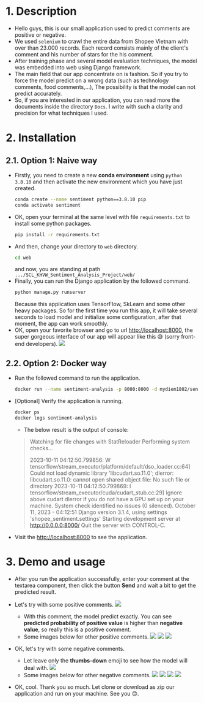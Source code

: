 # 1. Description
* Hello guys, this is our small application used to predict comments are positive or negative.
* We used `selenium` to crawl the entire data from Shopee Vietnam with over than 23.000 records. Each record consists mainly of the client's comment and his number of stars for the his comment.
* After training phase and several model evaluation techniques, the model was embedded into web using Django framework.
* The main field that our app concentrate on is fashion. So if you try to force the model predict on a wrong data (such as technology comments, food comments,...), The possibility is that the model can not predict accurately.
* So, if you are interested in our application, you can read more the documents inside the directory `Docs`. I write with such a clarity and precision for what techniques I used.

# 2. Installation
## 2.1. Option 1: Naive way
* Firstly, you need to create a new **conda environment** using `python 3.8.10` and then activate the new environment which you have just created.
  ```bash
  conda create --name sentiment python==3.8.10 pip
  conda activate sentiment
  ```
* OK, open your terminal at the same level with file `requirements.txt` to install some python packages.
  ```bash
  pip install -r requirements.txt
  ```
* And then, change your directory to `web` directory.
  ```bash
  cd web
  ```
  and now, you are standing at path `.../SCL_KHVW_Sentiment_Analysis_Project/web/`
* Finally, you can run the Django application by the followed command.
  ```bash
  python manage.py runserver
  ```
  Because this application uses TensorFlow, SkLearn and some other heavy packages. So for the first time you run this app, it will take several seconds to load model and initialize some configuration, after that moment, the app can work smoothly.
* OK, open your favorite browser and go to url [http://localhost:8000](http://localhost:8000/), the super gorgeous interface of our app will appear like this 😅 (sorry front-end developers).
  ![](./images/rm_00.png)

## 2.2. Option 2: Docker way
- Run the followed command to run the application.
  ```bash
  docker run --name sentiment-analysis -p 8000:8000 -d mydiem1802/sentiment-analysis
  ```
- [Optional] Verify the application is running.
  ```bash
  docker ps
  docker logs sentiment-analysis
  ```
  - The below result is the output of console:
  > Watching for file changes with StatReloader
  > Performing system checks...
  > 
  > 2023-10-11 04:12:50.799856: W tensorflow/stream_executor/platform/default/dso_loader.cc:64] Could not load dynamic library 'libcudart.so.11.0'; dlerror: libcudart.so.11.0: cannot open shared object file: No such file or directory
  > 2023-10-11 04:12:50.799869: I tensorflow/stream_executor/cuda/cudart_stub.cc:29] Ignore above cudart dlerror if you do not have a GPU set up on your machine.
  > System check identified no issues (0 silenced).
  > October 11, 2023 - 04:12:51
  > Django version 3.1.4, using settings 'shopee_sentiment.settings'
  > Starting development server at http://0.0.0.0:8000/
  > Quit the server with CONTROL-C.

- Visit the [http://localhost:8000](http://localhost:8000) to see the application.

# 3. Demo and usage
* After you run the application successfully, enter your comment at the textarea component, then click the button **Send** and wait a bit to get the predicted result.
* Let's try with some positive comments.
  ![](./images/rm_01.png)
  * With this comment, the model predict exactly. You can see **predicted probability of positive value** is higher than **negative value**, so really this is a positive comment.
  * Some images below for other positive comments.
    ![](./images/rm_02.png)
    ![](./images/rm_03.png)
    ![](images/rm_04.png)

* OK, let's try with some negative comments.
  * Let leave only the **thumbs-down** emoji to see how the model will deal with.
    ![](./images/rm_05.png)
  * Some images below for other negative comments.
    ![](images/rm_06.png)
    ![](images/rm_07.png)
    ![](images/rm_08.png)
    ![](images/rm_09.png)

* OK, cool. Thank you so much. Let clone or download as zip our application and run on your machine. See you 😍.